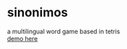 # sinonimos <br>
a multilingual word game based in tetris <br>
<a href="http://sinonimos.tekinakool.com. ">demo here</a>
